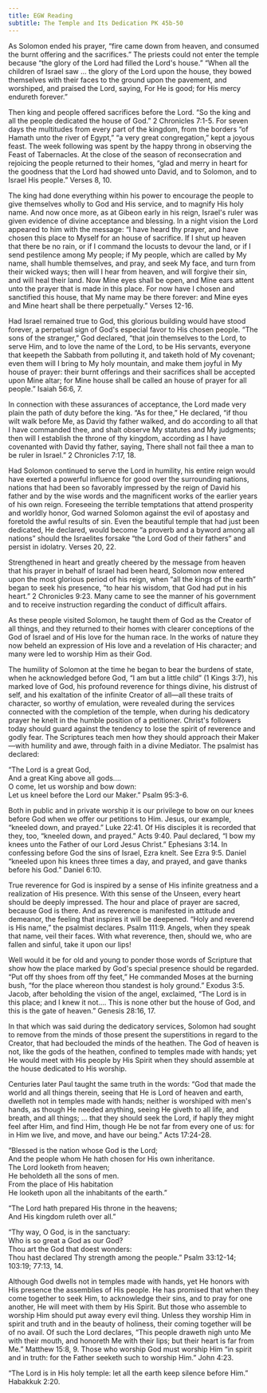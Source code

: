 ```yaml
---
title: EGW Reading
subtitle: The Temple and Its Dedication PK 45b-50
---
```


As Solomon ended his prayer, “fire came down from heaven, and consumed the burnt offering and the sacrifices.” The priests could not enter the temple because “the glory of the Lord had filled the Lord's house.” “When all the children of Israel saw ... the glory of the Lord upon the house, they bowed themselves with their faces to the ground upon the pavement, and worshiped, and praised the Lord, saying, For He is good; for His mercy endureth forever.”

Then king and people offered sacrifices before the Lord. “So the king and all the people dedicated the house of God.” 2 Chronicles 7:1-5. For seven days the multitudes from every part of the kingdom, from the borders “of Hamath unto the river of Egypt,” “a very great congregation,” kept a joyous feast. The week following was spent by the happy throng in observing the Feast of Tabernacles. At the close of the season of reconsecration and rejoicing the people returned to their homes, “glad and merry in heart for the goodness that the Lord had showed unto David, and to Solomon, and to Israel His people.” Verses 8, 10.

The king had done everything within his power to encourage the people to give themselves wholly to God and His service, and to magnify His holy name. And now once more, as at Gibeon early in his reign, Israel's ruler was given evidence of divine acceptance and blessing. In a night vision the Lord appeared to him with the message: “I have heard thy prayer, and have chosen this place to Myself for an house of sacrifice. If I shut up heaven that there be no rain, or if I command the locusts to devour the land, or if I send pestilence among My people; if My people, which are called by My name, shall humble themselves, and pray, and seek My face, and turn from their wicked ways; then will I hear from heaven, and will forgive their sin, and will heal their land. Now Mine eyes shall be open, and Mine ears attent unto the prayer that is made in this place. For now have I chosen and sanctified this house, that My name may be there forever: and Mine eyes and Mine heart shall be there perpetually.” Verses 12-16.

Had Israel remained true to God, this glorious building would have stood forever, a perpetual sign of God's especial favor to His chosen people. “The sons of the stranger,” God declared, “that join themselves to the Lord, to serve Him, and to love the name of the Lord, to be His servants, everyone that keepeth the Sabbath from polluting it, and taketh hold of My covenant; even them will I bring to My holy mountain, and make them joyful in My house of prayer: their burnt offerings and their sacrifices shall be accepted upon Mine altar; for Mine house shall be called an house of prayer for all people.” Isaiah 56:6, 7.

In connection with these assurances of acceptance, the Lord made very plain the path of duty before the king. “As for thee,” He declared, “if thou wilt walk before Me, as David thy father walked, and do according to all that I have commanded thee, and shalt observe My statutes and My judgments; then will I establish the throne of thy kingdom, according as I have covenanted with David thy father, saying, There shall not fail thee a man to be ruler in Israel.” 2 Chronicles 7:17, 18.

Had Solomon continued to serve the Lord in humility, his entire reign would have exerted a powerful influence for good over the surrounding nations, nations that had been so favorably impressed by the reign of David his father and by the wise words and the magnificent works of the earlier years of his own reign. Foreseeing the terrible temptations that attend prosperity and worldly honor, God warned Solomon against the evil of apostasy and foretold the awful results of sin. Even the beautiful temple that had just been dedicated, He declared, would become “a proverb and a byword among all nations” should the Israelites forsake “the Lord God of their fathers” and persist in idolatry. Verses 20, 22.

Strengthened in heart and greatly cheered by the message from heaven that his prayer in behalf of Israel had been heard, Solomon now entered upon the most glorious period of his reign, when “all the kings of the earth” began to seek his presence, “to hear his wisdom, that God had put in his heart.” 2 Chronicles 9:23. Many came to see the manner of his government and to receive instruction regarding the conduct of difficult affairs.

As these people visited Solomon, he taught them of God as the Creator of all things, and they returned to their homes with clearer conceptions of the God of Israel and of His love for the human race. In the works of nature they now beheld an expression of His love and a revelation of His character; and many were led to worship Him as their God.

The humility of Solomon at the time he began to bear the burdens of state, when he acknowledged before God, “I am but a little child” (1 Kings 3:7), his marked love of God, his profound reverence for things divine, his distrust of self, and his exaltation of the infinite Creator of all—all these traits of character, so worthy of emulation, were revealed during the services connected with the completion of the temple, when during his dedicatory prayer he knelt in the humble position of a petitioner. Christ's followers today should guard against the tendency to lose the spirit of reverence and godly fear. The Scriptures teach men how they should approach their Maker—with humility and awe, through faith in a divine Mediator. The psalmist has declared:

“The Lord is a great God,\
And a great King above all gods....\
O come, let us worship and bow down:\
Let us kneel before the Lord our Maker.” Psalm 95:3-6.

Both in public and in private worship it is our privilege to bow on our knees before God when we offer our petitions to Him. Jesus, our example, “kneeled down, and prayed.” Luke 22:41. Of His disciples it is recorded that they, too, “kneeled down, and prayed.” Acts 9:40. Paul declared, “I bow my knees unto the Father of our Lord Jesus Christ.” Ephesians 3:14. In confessing before God the sins of Israel, Ezra knelt. See Ezra 9:5. Daniel “kneeled upon his knees three times a day, and prayed, and gave thanks before his God.” Daniel 6:10.

True reverence for God is inspired by a sense of His infinite greatness and a realization of His presence. With this sense of the Unseen, every heart should be deeply impressed. The hour and place of prayer are sacred, because God is there. And as reverence is manifested in attitude and demeanor, the feeling that inspires it will be deepened. “Holy and reverend is His name,” the psalmist declares. Psalm 111:9. Angels, when they speak that name, veil their faces. With what reverence, then, should we, who are fallen and sinful, take it upon our lips!

Well would it be for old and young to ponder those words of Scripture that show how the place marked by God's special presence should be regarded. “Put off thy shoes from off thy feet,” He commanded Moses at the burning bush, “for the place whereon thou standest is holy ground.” Exodus 3:5. Jacob, after beholding the vision of the angel, exclaimed, “The Lord is in this place; and I knew it not.... This is none other but the house of God, and this is the gate of heaven.” Genesis 28:16, 17.

In that which was said during the dedicatory services, Solomon had sought to remove from the minds of those present the superstitions in regard to the Creator, that had beclouded the minds of the heathen. The God of heaven is not, like the gods of the heathen, confined to temples made with hands; yet He would meet with His people by His Spirit when they should assemble at the house dedicated to His worship.

Centuries later Paul taught the same truth in the words: “God that made the world and all things therein, seeing that He is Lord of heaven and earth, dwelleth not in temples made with hands; neither is worshiped with men's hands, as though He needed anything, seeing He giveth to all life, and breath, and all things; ... that they should seek the Lord, if haply they might feel after Him, and find Him, though He be not far from every one of us: for in Him we live, and move, and have our being.” Acts 17:24-28.

“Blessed is the nation whose God is the Lord;\
And the people whom He hath chosen for His own inheritance.\
The Lord looketh from heaven;\
He beholdeth all the sons of men.\
From the place of His habitation\
He looketh upon all the inhabitants of the earth.”

“The Lord hath prepared His throne in the heavens;\
And His kingdom ruleth over all.”

“Thy way, O God, is in the sanctuary:\
Who is so great a God as our God?\
Thou art the God that doest wonders:\
Thou hast declared Thy strength among the people.” Psalm 33:12-14; 103:19; 77:13, 14.

Although God dwells not in temples made with hands, yet He honors with His presence the assemblies of His people. He has promised that when they come together to seek Him, to acknowledge their sins, and to pray for one another, He will meet with them by His Spirit. But those who assemble to worship Him should put away every evil thing. Unless they worship Him in spirit and truth and in the beauty of holiness, their coming together will be of no avail. Of such the Lord declares, “This people draweth nigh unto Me with their mouth, and honoreth Me with their lips; but their heart is far from Me.” Matthew 15:8, 9. Those who worship God must worship Him “in spirit and in truth: for the Father seeketh such to worship Him.” John 4:23.

“The Lord is in His holy temple: let all the earth keep silence before Him.” Habakkuk 2:20.